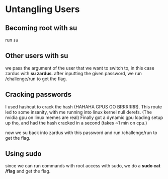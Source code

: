 # Untangling Users

## Becoming root with su

run ``su``

## Other users with su

we pass the argument of the user that we want to switch to, in this case zardus with **su zardus**. after inputting the given password, we run /challenge/run to get the flag.

## Cracking passwords

I used hashcat to crack the hash (HAHAHA GPUS GO BRRRRRR). This route led to some insanity, with me running into linux kernel null derefs. (The nvidia gpu on linux memes are real)
Finally got a dynamic gpu loading setup up tho, and had the hash cracked in a second (takes ~1 min on cpu.)

now we su back into zardus with this password and run /challenge/run to get the flag.

## Using sudo

since we can run commands with root access with sudo, we do a **sudo cat /flag** and get the flag.
